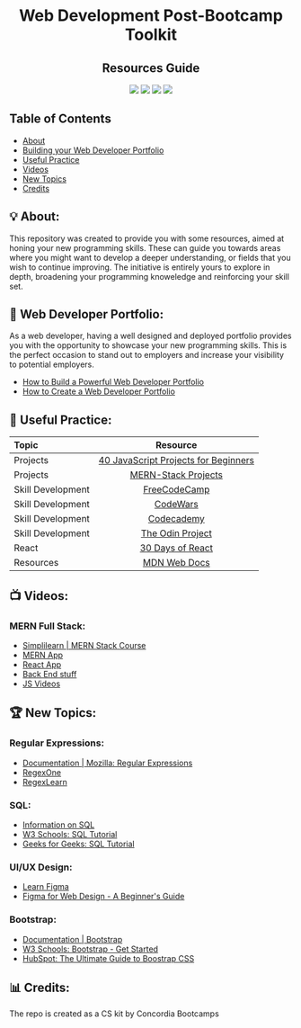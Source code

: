 <h1 align = "center">Web Development Post-Bootcamp Toolkit</h1>
 <h2 align = "center">Resources Guide</h2>

<p align = "center">
  
  
  <img src="https://img.shields.io/badge/WD-Toolkit-yellow" >
  <img src="https://img.shields.io/badge/Cohort-WebDev-purple" >
  <img src="https://img.shields.io/badge/Stack-MERN-orange" >
 <img src="https://img.shields.io/badge/List-Resources-green" >
  
                                                                              
</p>

## Table of Contents
* [About](#-about)
* [Building your Web Developer Portfolio](#-web-developer-portfolio)
* [Useful Practice](#-useful-practice)
* [Videos](#-videos)
* [New Topics](#-new-topics)
* [Credits](#-credits)
 
## 💡 About:
<p>
 This repository was created to provide you with some resources, aimed at honing your new programming skills. 
 These can guide you towards areas where you might want to develop a deeper understanding, or fields that you wish to continue improving. 
 The initiative is entirely yours to explore in depth, broadening your programming knoweledge and reinforcing your skill set.
</p>

## 💼 Web Developer Portfolio:
<p>
 As a web developer, having a well designed and deployed portfolio provides you with the opportunity to showcase your new programming skills. 
 This is the perfect occasion to stand out to employers and increase your visibility to potential employers.  
 </p>
 
 * [How to Build a Powerful Web Developer Portfolio](https://arc.dev/developer-blog/web-developer-portfolio/)
 * [How to Create a Web Developer Portfolio](https://ca.indeed.com/career-advice/finding-a-job/web-developer-portfolio)
 
## 📓 Useful Practice:

Topic                 | Resource 
:-------------------------   |:-------------------------:
Projects  | [40 JavaScript Projects for Beginners](https://www.freecodecamp.org/news/javascript-projects-for-beginners/) 
Projects  | [MERN-Stack Projects](https://github.com/kunaltyagi9/MERN-Stack-Projects) 
Skill Development | [FreeCodeCamp](https://www.freecodecamp.org/learn/) 
Skill Development | [CodeWars](https://www.codewars.com/)
Skill Development | [Codecademy](codecademy.com) 
Skill Development  | [The Odin Project](https://www.theodinproject.com/) 
React                 | [30 Days of React](https://github.com/Asabeneh/30-Days-Of-React)
Resources | [MDN Web Docs](https://developer.mozilla.org/en-US/)

## 📺 Videos:

### MERN Full Stack:
* [Simplilearn | MERN Stack Course](https://www.youtube.com/watch?v=ORyi6tTMNqE)
* [MERN App]()
* [React App]()
* [Back End stuff]()
* [JS Videos]()

## 🏆 New Topics:

### Regular Expressions:
* [Documentation | Mozilla: Regular Expressions](https://developer.mozilla.org/en-US/docs/Web/JavaScript/Guide/Regular_expressions)
* [RegexOne](https://regexone.com/)
* [RegexLearn](https://regexlearn.com/)

### SQL:
* [Information on SQL](https://en.wikipedia.org/wiki/SQL)
* [W3 Schools: SQL Tutorial](https://www.w3schools.com/sql/)
* [Geeks for Geeks: SQL Tutorial](https://www.geeksforgeeks.org/sql-tutorial/)

### UI/UX Design:
* [Learn Figma](https://www.figma.com/design/)
* [Figma for Web Design - A Beginner's Guide](https://www.section.io/engineering-education/using-figma-for-web-design/)

### Bootstrap:
* [Documentation | Bootstrap](https://getbootstrap.com/)
* [W3 Schools: Bootstrap - Get Started](https://www.w3schools.com/bootstrap/bootstrap_get_started.asp)
* [HubSpot: The Ultimate Guide to Boostrap CSS](https://blog.hubspot.com/website/bootstrap-css)












## 📊 Credits:

The repo is created as a CS kit by Concordia Bootcamps

